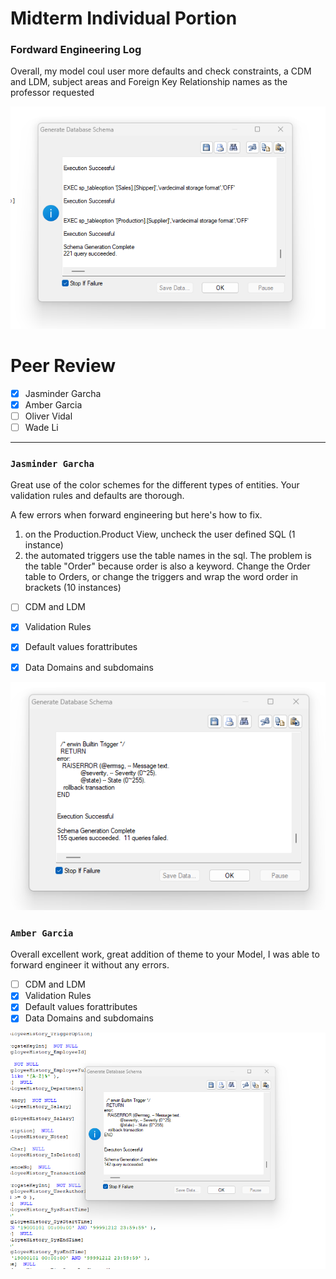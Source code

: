 # Midterm Individual Portion

### Fordward Engineering Log

Overall, my model coul user more defaults and check constraints, a CDM and LDM, subject areas and Foreign Key Relationship names as the professor requested

<img src="./assets/self-fet.png">

<!-- ### Physical Model View -->

<!-- <img src="./assets/self-UserAuthorization.png"> -->

<!-- <img src="./assets/self-PhysicalWithViews.png"> -->


# Peer Review

- [x] Jasminder Garcha
- [x] Amber Garcia
- [ ] Oliver Vidal
- [ ] Wade Li

---

### `Jasminder Garcha`
Great use of the color schemes for the different types of entities. Your validation rules and defaults are thorough.

A few errors when forward engineering but here's how to fix. 
1. on the Production.Product View, uncheck the user defined SQL (1 instance)
2. the automated triggers use the table names in the sql. The problem is the table "Order" because order is also a keyword. Change the Order table to Orders, or change the triggers and wrap the word order in brackets (10 instances)

- [ ] CDM and LDM
- [x] Validation Rules
- [x] Default values forattributes
- [x] Data Domains and subdomains


<img src="./assets/jas-fet.png">

### `Amber Garcia`

Overall excellent work, great addition of theme to your Model, I was able to forward engineer it without any errors. 
- [ ] CDM and LDM
- [x] Validation Rules
- [x] Default values forattributes
- [x] Data Domains and subdomains

<img src="./assets/amber-fet.png">




